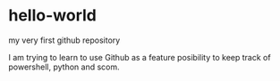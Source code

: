 # hello-world
my very first github repository

I am trying to learn to use Github as a feature posibility to keep track of powershell, python and scom.
